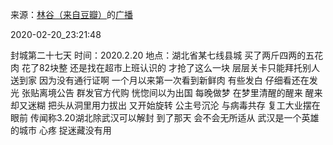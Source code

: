 来源：[林谷（来自豆瓣）](https://www.douban.com/people/115816477/)的[广播](https://www.douban.com/people/115816477/status/2823559589/)


2020-02-20_23:21:48


封城第二十七天
时间：2020.2.20
地点：湖北省某七线县城
买了两斤四两的五花肉
花了82块整
还是找在超市上班认识的
才抢了这么一块
层层关卡只能拜托别人送到家
因为没有通行证啊
一个月以来第一次看到新鲜肉
有些发白
仔细看还在发光
张贴离境公告
群发官方代购
恍惚间以为出国
每晚做梦
在梦里清醒的醒来
醒来却又迷糊
把头从洞里用力拔出
又开始旋转
公主号沉沦
与病毒共存
复工大业摆在眼前
传闻称3.20湖北除武汉可以解封
到了那天
会不会无所适从
武汉是一个英雄的城市
心疼
捉迷藏没有用
